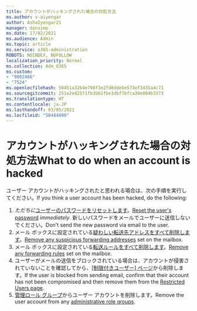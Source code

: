 ```yaml
---
title: アカウントがハッキングされた場合の対処方法
ms.author: v-aiyengar
author: AshaIyengar21
manager: dansimp
ms.date: 17/02/2021
ms.audience: Admin
ms.topic: article
ms.service: o365-administration
ROBOTS: NOINDEX, NOFOLLOW
localization_priority: Normal
ms.collection: Adm_O365
ms.custom:
- "9002486"
- "7524"
ms.openlocfilehash: 50451a32b4e798f3e2fd8ddebe573ef3435a4c71
ms.sourcegitcommit: 251e2e82571fb3bb1fbe3dbf7bfca30e004b3373
ms.translationtype: HT
ms.contentlocale: ja-JP
ms.lasthandoff: 03/05/2021
ms.locfileid: "50484090"
---
```

# <a name="what-to-do-when-an-account-is-hacked"></a><span data-ttu-id="acd30-102">アカウントがハッキングされた場合の対処方法</span><span class="sxs-lookup"><span data-stu-id="acd30-102">What to do when an account is hacked</span></span>

<span data-ttu-id="acd30-103">ユーザー アカウントがハッキングされたと思われる場合は、次の手順を実行してください。</span><span class="sxs-lookup"><span data-stu-id="acd30-103">If you think a user account has been hacked, do the following:</span></span>

1. <span data-ttu-id="acd30-104">*ただちに*[ユーザーのパスワードをリセットします](https://go.microsoft.com/fwlink/?linkid=2103704)。</span><span class="sxs-lookup"><span data-stu-id="acd30-104">[Reset the user's password](https://go.microsoft.com/fwlink/?linkid=2103704) *immediately*.</span></span> <span data-ttu-id="acd30-105">新しいパスワードをメールでユーザーに送信しないでください。</span><span class="sxs-lookup"><span data-stu-id="acd30-105">Don't send the new password via email to the user.</span></span>
1. <span data-ttu-id="acd30-106">メール ボックスに設定されている[疑わしい転送先アドレスをすべて削除します](https://go.microsoft.com/fwlink/?linkid=2103705)。</span><span class="sxs-lookup"><span data-stu-id="acd30-106">[Remove any suspicious forwarding addresses](https://go.microsoft.com/fwlink/?linkid=2103705) set on the mailbox.</span></span>
1. <span data-ttu-id="acd30-107">メール ボックスに設定されている[転送ルールをすべて削除します](https://go.microsoft.com/fwlink/?linkid=2103706)。</span><span class="sxs-lookup"><span data-stu-id="acd30-107">[Remove any forwarding rules](https://go.microsoft.com/fwlink/?linkid=2103706) set on the mailbox.</span></span>
1. <span data-ttu-id="acd30-108">ユーザーがメールの送信をブロックされている場合は、アカウントが侵害されていないことを確認してから、[[制限付きユーザー] ページ](https://go.microsoft.com/fwlink/?linkid=2103706)から削除します。</span><span class="sxs-lookup"><span data-stu-id="acd30-108">If the user is blocked from sending email, confirm that their account has not been compromised and then remove them from the [Restricted Users page](https://go.microsoft.com/fwlink/?linkid=2103706).</span></span>
1. <span data-ttu-id="acd30-109">[管理ロール グループ](https://go.microsoft.com/fwlink/?linkid=2092294)からユーザー アカウントを削除します。</span><span class="sxs-lookup"><span data-stu-id="acd30-109">Remove the user account from any [administrative role groups](https://go.microsoft.com/fwlink/?linkid=2092294).</span></span>